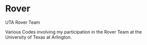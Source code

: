 # Rover
UTA Rover Team

Various Codes involving my participation in the Rover Team at the University of Texas at Arlington.
